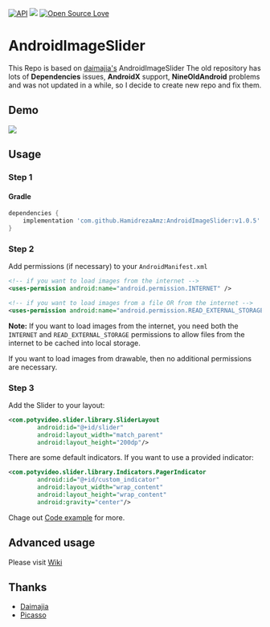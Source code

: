 [![API](https://img.shields.io/badge/API-17%2B-brightgreen.svg?style=flat)](https://android-arsenal.com/api?level=17)
[![](https://jitpack.io/v/HamidrezaAmz/AndroidImageSlider.svg)](https://jitpack.io/#HamidrezaAmz/AndroidImageSlider)
[![Open Source Love](https://badges.frapsoft.com/os/v1/open-source.svg?v=103)](https://github.com/ellerbrock/open-source-badges/)


# AndroidImageSlider

This Repo is based on [daimajia's](https://github.com/daimajia/AndroidImageSlider) AndroidImageSlider
The old repository has lots of **Dependencies** issues, **AndroidX** support, **NineOldAndroid** problems and was not updated in a while, so I decide to create new repo and fix them.

## Demo
 
![](http://ww3.sinaimg.cn/mw690/610dc034jw1egzor66ojdg20950fknpe.gif)

## Usage

### Step 1


#### Gradle

```groovy
dependencies {
    implementation 'com.github.HamidrezaAmz:AndroidImageSlider:v1.0.5'
}
```


### Step 2

Add permissions (if necessary) to your `AndroidManifest.xml`

```xml
<!-- if you want to load images from the internet -->
<uses-permission android:name="android.permission.INTERNET" /> 

<!-- if you want to load images from a file OR from the internet -->
<uses-permission android:name="android.permission.READ_EXTERNAL_STORAGE" />
```

**Note:** If you want to load images from the internet, you need both the `INTERNET` and `READ_EXTERNAL_STORAGE` permissions to allow files from the internet to be cached into local storage.

If you want to load images from drawable, then no additional permissions are necessary.


### Step 3

Add the Slider to your layout:
 
```XML
<com.potyvideo.slider.library.SliderLayout
        android:id="@+id/slider"
        android:layout_width="match_parent"
        android:layout_height="200dp"/>
```        
 
There are some default indicators. If you want to use a provided indicator:
 
```XML
<com.potyvideo.slider.library.Indicators.PagerIndicator
        android:id="@+id/custom_indicator"
        android:layout_width="wrap_content"
        android:layout_height="wrap_content"
        android:gravity="center"/>
```

Chage out [Code example](https://github.com/HamidrezaAmz/AndroidImageSlider/blob/master/demo/src/main/java/com/potyvideo/slider/demo/MainActivity.java)
 for more.
 
## Advanced usage

Please visit [Wiki](https://github.com/daimajia/AndroidImageSlider/wiki)
 
## Thanks

- [Daimajia](https://github.com/daimajia)
- [Picasso](https://github.com/square/picasso)
